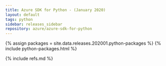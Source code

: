 ```yaml
---
title: Azure SDK for Python - (January 2020)
layout: default
tags: python
sidebar: releases_sidebar
repository: azure/azure-sdk-for-python
---
```


{% assign packages = site.data.releases.202001.python-packages %}
{% include python-packages.html %}


{% include refs.md %}
